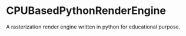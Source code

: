 # CPUBasedPythonRenderEngine
A rasterization render engine written in python for educational purpose.
